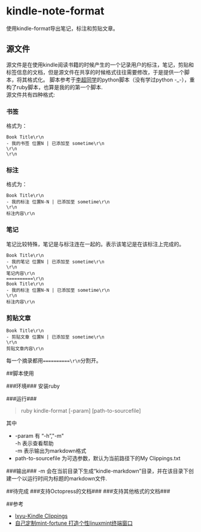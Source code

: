 kindle-note-format
============

使用kindle-format导出笔记，标注和剪贴文章。

## 源文件
源文件是在使用kindle阅读书籍的时候产生的一个记录用户的标注，笔记，剪贴和标签信息的文档，但是源文件在共享的时候格式往往需要修改，于是提供一个脚本，将其格式化。 
脚本参考于[李超同学](http://minejo.github.io/blog/2014/02/18/shi-yong-kindlebi-ji-lai-zuo-fortuneming-yan/)的python脚本（没有学过python -_-），重构了ruby脚本，也算是我的的第一个脚本.  
源文件共有四种格式:
### 书签 ###
格式为：

    Book Title\r\n
    - 我的书签 位置N | 已添加至 sometime\r\n
    \r\n
    \r\n

### 标注 ###
格式为：

    Book Title\r\n
    - 我的标注 位置N-N | 已添加至 sometime\r\n
    \r\n
    标注内容\r\n

### 笔记 ###
笔记比较特殊，笔记是与标注连在一起的。表示该笔记是在该标注上完成的。

    Book Title\r\n
    - 我的笔记 位置N | 已添加至 sometime\r\n
    \r\n
    笔记内容\r\n
    ==========\r\n
    Book Title\r\n
    - 我的标注 位置N-N | 已添加至 sometime\r\n
    \r\n
    标注内容\r\n

### 剪贴文章 ###

    Book Title\r\n
    - 剪贴文章 位置N | 已添加至 sometime\r\n
    \r\n
    剪贴文章内容\r\n

每一个摘录都用`==========\r\n`分割开。

##脚本使用

###环境###
安装ruby

###运行###
>ruby kindle-format [-param] [path-to-sourcefile]

其中 

*   -param 有 “-h”,"-m"   
    -h 表示查看帮助   
    -m 表示输出为markdown格式   
*   path-to-sourcefile 为可选参数，默认为当前路径下的My Clippings.txt   

###输出###
-m 会在当前目录下生成“kindle-markdown”目录，并在该目录下创建一个以运行时间为标题的markdown文件. 

##待完成
###支持Octopress的文档###
###支持其他格式的文档###

##参考
* [lxyu-Kindle Clippings](https://github.com/lxyu/kindle-clippings)
* [自己定制mint-fortune 打造个性linuxmint终端窗口](http://blog.51osos.com/linux/mint-fortune-linuxmint-terminal/)




